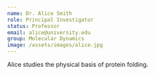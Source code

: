 ```yaml
---
name: Dr. Alice Smith
role: Principal Investigator
status: Professor
email: alice@university.edu
group: Molecular Dynamics
image: /assets/images/alice.jpg
---
```

Alice studies the physical basis of protein folding.
